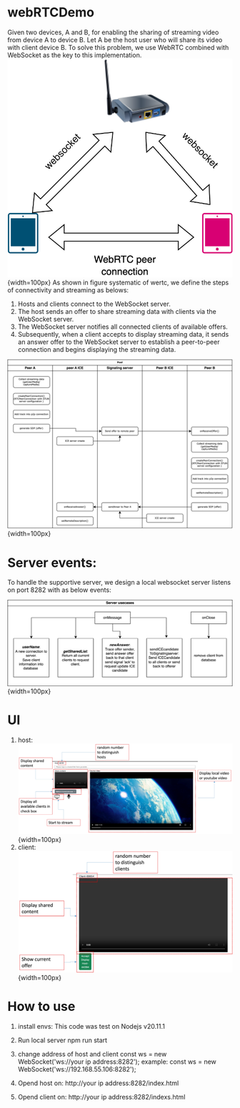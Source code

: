 # webRTCDemo
Given two devices, A and B, for enabling the sharing of streaming video from device A to device B. Let A be the host user who will share its video with client device B.
To solve this problem, we use WebRTC combined with WebSocket as the key to this implementation. ![systematic of wertc](flowchart/WebRTC_system_design.png){width=100px}
As shown in figure systematic of wertc, we define the steps of connectivity and streaming as belows:
1. Hosts and clients connect to the WebSocket server.
2. The host sends an offer to share streaming data with clients via the WebSocket server.
3. The WebSocket server notifies all connected clients of available offers.
4. Subsequently, when a client accepts to display streaming data, it sends an answer offer to the WebSocket server to establish a peer-to-peer connection and begins displaying the streaming data.

![Sequence](flowchart/WebRTCsequency.png){width=100px}

# Server events:
To handle the supportive server, we design a local websocket server listens on port 8282 with as below events:

![Server events](flowchart/serverUseCases.png){width=100px}

# UI
1. host:
![Host UI](flowchart/host_ui.jpg){width=100px}
2. client:
![Client UI](flowchart/client_ui.jpg){width=100px}

# How to use
1. install envs:
This code was test on Nodejs v20.11.1

2. Run local server
npm run start

3. change address of host and client
const ws = new WebSocket('ws://your ip address:8282');
example: const ws = new WebSocket('ws://192.168.55.106:8282');

4. Opend host on: http://your ip address:8282/index.html

5. Opend client on: http://your ip address:8282/indexs.html





